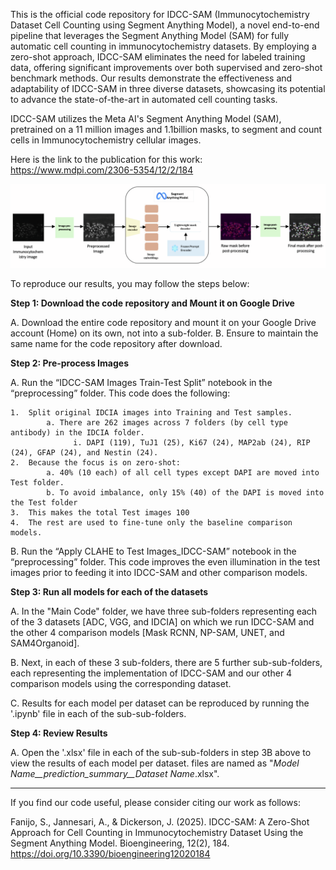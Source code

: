 This is the official code repository for IDCC-SAM (Immunocytochemistry Dataset Cell Counting using Segment Anything Model), a novel end-to-end pipeline that leverages the Segment Anything Model (SAM) for fully automatic cell counting in immunocytochemistry datasets. By employing a zero-shot approach, IDCC-SAM eliminates the need for labeled training data, offering significant improvements over both supervised and zero-shot benchmark methods. Our results demonstrate the effectiveness and adaptability of IDCC-SAM in three diverse datasets, showcasing its potential to advance the state-of-the-art in automated cell counting tasks.

IDCC-SAM utilizes the Meta AI's Segment Anything Model (SAM), pretrained on a 11 million images and 1.1billion masks, to segment and count cells in Immunocytochemistry cellular images.

Here is the link to the publication for this work: https://www.mdpi.com/2306-5354/12/2/184


![SAM design](IDCC-SAM_Architecture_Diagram.png?raw=true)


To reproduce our results, you may follow the steps below:


**Step 1: Download the code repository and Mount it on Google Drive**

A.	Download the entire code repository and mount it on your Google Drive account (Home) on its own, not into a sub-folder.
B.  Ensure to maintain the same name for the code repository after download.


**Step 2: Pre-process Images**

A.	Run the “IDCC-SAM Images Train-Test Split” notebook in the “preprocessing” folder. This code does the following:

    1.	Split original IDCIA images into Training and Test samples.
            a. There are 262 images across 7 folders (by cell type antibody) in the IDCIA folder.
                  i. DAPI (119), TuJ1 (25), Ki67 (24), MAP2ab (24), RIP (24), GFAP (24), and Nestin (24).
    2.	Because the focus is on zero-shot:
            a. 40% (10 each) of all cell types except DAPI are moved into Test folder.
            b. To avoid imbalance, only 15% (40) of the DAPI is moved into the Test folder
    3.	This makes the total Test images 100
    4.	The rest are used to fine-tune only the baseline comparison models.

B.	Run the “Apply CLAHE to Test Images_IDCC-SAM” notebook in the “preprocessing” folder. This code improves the even illumination in the test images prior to feeding it into IDCC-SAM and other comparison models.


**Step 3: Run all models for each of the datasets**

A.	In the "Main Code" folder, we have three sub-folders representing each of the 3 datasets [ADC, VGG, and IDCIA] on which we run IDCC-SAM and the other 4 comparison models [Mask RCNN, NP-SAM, UNET, and SAM4Organoid]. 

B.  Next, in each of these 3 sub-folders, there are 5 further sub-sub-folders, each representing the implementation of IDCC-SAM and our other 4 comparison models using the corresponding dataset.

C.	Results for each model per dataset can be reproduced by running the '.ipynb' file in each of the sub-sub-folders.


**Step 4: Review Results**

A.	Open the '.xlsx' file in each of the sub-sub-folders in step 3B above to view the results of each model per dataset. files are named as "_Model Name__prediction_summary__Dataset Name_.xlsx".


-------------------------------------------------------------------------------------------------------------------------------------------------------------------------------------------------

If you find our code useful, please consider citing our work as follows:


Fanijo, S., Jannesari, A., & Dickerson, J. (2025). IDCC-SAM: A Zero-Shot Approach for Cell Counting in Immunocytochemistry Dataset Using the Segment Anything Model. Bioengineering, 12(2), 184. https://doi.org/10.3390/bioengineering12020184
